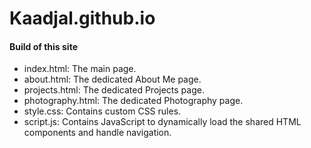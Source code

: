 # Kaadjal.github.io

#### Build of this site
* index.html: The main page.
* about.html: The dedicated About Me page.
* projects.html: The dedicated Projects page.
* photography.html: The dedicated Photography page.
* style.css: Contains custom CSS rules.
* script.js: Contains JavaScript to dynamically load the shared HTML components and handle navigation.
